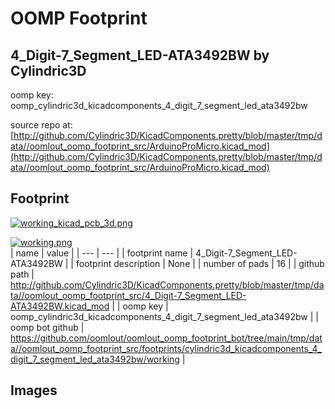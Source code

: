 # OOMP Footprint  
## 4_Digit-7_Segment_LED-ATA3492BW  by Cylindric3D  
  
oomp key: oomp_cylindric3d_kicadcomponents_4_digit_7_segment_led_ata3492bw  
  
source repo at: [http://github.com/Cylindric3D/KicadComponents.pretty/blob/master/tmp/data//oomlout_oomp_footprint_src/ArduinoProMicro.kicad_mod](http://github.com/Cylindric3D/KicadComponents.pretty/blob/master/tmp/data//oomlout_oomp_footprint_src/ArduinoProMicro.kicad_mod)  
## Footprint  
  
[![working_kicad_pcb_3d.png](working_kicad_pcb_3d_600.png)](working_kicad_pcb_3d.png)  
  
[![working.png](working_600.png)](working.png)  
| name | value | 
| --- | --- | 
| footprint name | 4_Digit-7_Segment_LED-ATA3492BW | 
| footprint description | None | 
| number of pads | 16 | 
| github path | http://github.com/Cylindric3D/KicadComponents.pretty/blob/master/tmp/data//oomlout_oomp_footprint_src/4_Digit-7_Segment_LED-ATA3492BW.kicad_mod | 
| oomp key | oomp_cylindric3d_kicadcomponents_4_digit_7_segment_led_ata3492bw | 
| oomp bot github | https://github.com/oomlout/oomlout_oomp_footprint_bot/tree/main/tmp/data//oomlout_oomp_footprint_src/footprints/cylindric3d_kicadcomponents_4_digit_7_segment_led_ata3492bw/working | 
## Images  
